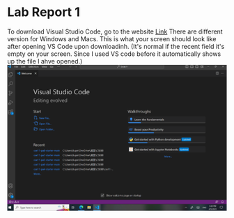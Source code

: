 # Lab Report 1

To download Visual Studio Code, go to the website [Link](https://code.visualstudio.com/)  There are different version for Windows and Macs. This is what your screen should look like after opening VS Code upon downloadinh. (It's normal if the recent field it's empty on your screen. Since I used VS code before it automatically shows up the file I ahve opened.)
![Image](Screenshot1.png)
